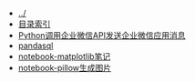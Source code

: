 
[@id]: _sidebar.md 
[@title]: python
[@location]: docs/python/_sidebar.md
[@author]: leity
[@date]: 2021-12-31

* [../](README.md)
* [目录索引](python/README.md)
* [Python调用企业微信API发送企业微信应用消息](python/20210815-01.md)
* [pandasql](python/20210817-01.md)
* [notebook-matplotlib笔记](python/20211206-01.md)
* [notebook-pillow生成图片](python/20211230-01.md)
